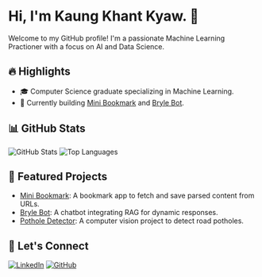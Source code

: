 # Hi, I'm Kaung Khant Kyaw. 👋

Welcome to my GitHub profile! I'm a passionate Machine Learning Practioner with a focus on AI and Data Science.

## 🔥 Highlights
- 🎓 Computer Science graduate specializing in Machine Learning.
- 🌱 Currently building [Mini Bookmark](https://github.com/Lawliet-3/mini-bookmark) and [Bryle Bot](https://github.com/Lawliet-3/bryle).

## 📊 GitHub Stats
![GitHub Stats](https://github-readme-stats.vercel.app/api?username=uLawliet-3&show_icons=true&theme=radical)
![Top Languages](https://github-readme-stats.vercel.app/api/top-langs/?username=Lawliet-3&layout=compact&theme=radical)

## 🚀 Featured Projects
- [Mini Bookmark](https://github.com/Lawliet-3/mini-bookmark): A bookmark app to fetch and save parsed content from URLs.
- [Bryle Bot](https://github.com/Lawliet-3/bryle): A chatbot integrating RAG for dynamic responses.
- [Pothole Detector](https://github.com/Lawliet-3/pothole-detector): A computer vision project to detect road potholes.

## 💬 Let's Connect
[![LinkedIn](https://img.shields.io/badge/LinkedIn-Profile-blue)](https://linkedin.com/in/kaung-khant-kyaw/)
[![GitHub](https://img.shields.io/badge/GitHub-Follow-black)](https://github.com/Lawliet-3)

